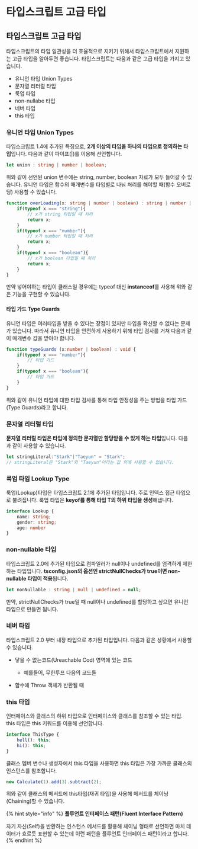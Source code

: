 # 타입스크립트 고급 타입

## 타입스크립트 고급 타입

 타입스크립트의 타입 일관성을 더 효율적으로 지키기 위해서 타입스크립트에서 지원하는 고급 타입을 알아두면 좋습니다.   타입스크립트는 다음과 같은 고급 타입을 가지고 있습니다. 

* 유니언 타입 Union Types
* 문자열 리터럴 타입
* 룩업 타입
* non-nullabe 타입
* 네버 타입
* this 타입

### 유니언 타입 Union Types

 타입스크립트 1.4에 추가된 특징으로, **2개 이상의 타입을 하나의 타입으로 정의하는 타입**입니다. 다음과 같이 파이프\(\|\)를 이용해 선언합니다.

```typescript
let union : string | number | boolean;
```

 위와 같이 선언된 union 변수에는 string, number, boolean 자료가 모두 들어갈 수 있습니다. 유니언 타입은 함수의 매개변수를 타입별로 나눠 처리를 해야할 때\(함수 오버로딩\) 사용할 수 있습니다. 

```typescript
function overLoading(x: string | number | boolean) : string | number | boolean {
    if(typeof x === "string"){
        // x가 string 타입일 때 처리
        return x;
    }
    if(typeof x === "number"){
        // x가 number 타입일 때 처리
        return x;
    }
    if(typeof x === "boolean"){
        // x가 boolean 타입일 때 처리
        return x;
    }          
}
```

 만약 넣어야하는 타입이 클래스일 경우에는 typeof 대신 **instanceof**를 사용해 위와 같은 기능을 구현할 수 있습니다.  

#### 타입 가드 Type Guards

 유니언 타입은 여러타입을 받을 수 있다는 장점이 있지만 타입을 확신할 수 없다는 문제가 있습니다. 따라서 유니언 타입을  안전하게 사용하기 위해 타입 검사를 거쳐 다음과 같이 매개변수 값을 받아야 합니다.

```typescript
function typeGuards (x:number | boolean) : void {
    if(typeof x === "number"){
        // 타입 가드
    }
    if(typeof x === "boolean"){
        // 타입 가드
    }
}
```

 위와 같이 유니언 타입에 대한 타입 검사를 통해 타입 안정성을 주는 방법을 타입 가드\(Type Guards\)라고 합니다. 

### 문자열 리터럴 타입

 **문자열 리터럴 타입은 타입에 정의한 문자열만 할당받을 수 있게 하는 타입**입니다. 다음과 같이 사용할 수 있습니다.

```typescript
let stringLiteral:"Stark"|"Taeyun" = "Stark";
// stringLiteral은 "Stark"와 "Taeyun"이라는 값 외에 사용할 수 없습니다.
```

### 룩업 타입 Lookup Type

 룩업\(Lookup\)타입은 타입스크립트 2.1에 추가된 타입입니다. 주로 인덱스 접근 타입으로 불려집니다. 룩업 타입은 **keyof를 통해 타입 T의 하위 타입을 생성**해냅니다.

```typescript
interface Lookup {
    name: string;
    gender: string;
    age: number
}
```

### non-nullable 타입

 타입스크립트 2.0에 추가된 타입으로 컴파일러가 null이나 undefined를 엄격하게 제한하는 타입입니다. **tsconfig.json의 옵션인 strictNullChecks가 true이면 non-nullable 타입이 적용**됩니다. 

```typescript
let nonNullable : string | null | undefined = null;
```

 만약, strictNullChecks가 true일 때 null이나 undefined를 할당하고 싶으면 유니언 타입으로 만들면 됩니다.

### 네버 타입

 타입스크립트 2.0 부터 내장 타입으로 추가된 타입입니다. 다음과 같은 상황에서 사용할 수 있습니다.

* 닿을 수 없는코드\(Ureachable Cod\) 영역에 있는 코드

  * 예를들어, 무한루프 다음의 코드들

* 함수에 Throw 객체가 반환될 때

### this 타입 

 인터페이스와 클래스의 하위 타입으로 인터페이스와 클래스를 참조할 수 있는 타입. this 타입은 this 키워드를 이용해 선언합니다. 

```typescript
interface ThisType {
    hell(): this;
    hi(): this;
}
```

 클래스 멤버 변수나 생성자에서 this 타입을 사용하면 this 타입은 가장 가까운 클래스의 인스턴스를 참조합니다. 

```typescript
new Calculate(1).add(3).subtract(2);
```

 위와 같이 클래스의 메서드에 this타입\(재귀 타입\)을 사용해 메서드를 체이닝\(Chaining\)할 수 있습니다. 

{% hint style="info" %}
**플루언트 인터페이스 패턴\(Fluent Interface Pattern\)**

 자기 자신\(Self\)을 반환하는 인스턴스 메서드를 활용해 체이닝 형태로 선언하면 마치 데이터가 흐르듯 표현할 수 있는데 이런 패턴을 플루언트 인터페이스 패턴이라고 합니다.
{% endhint %}

